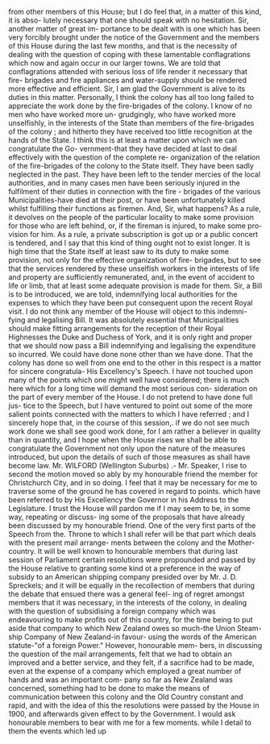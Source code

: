 from other members of this House; but I do feel that, in a matter of this kind, it is abso- lutely necessary that one should speak with no hesitation. Sir, another matter of great im- portance to be dealt with is one which has been very forcibly brought under the notice of the Government and the members of this House during the last few months, and that is the necessity of dealing with the question of coping with these lamentable conflagrations which now and again occur in our larger towns. We are told that conflagrations attended with serious loss of life render it necessary that fire- brigades and fire appliances and water-supply should be rendered more effective and efficient. Sir, I am glad the Government is alive to its duties in this matter. Personally, I think the colony has all too long failed to appreciate the work done by the fire-brigades of the colony. I know of no men who have worked more un- grudgingly, who have worked more unselfishly, in the interests of the State than members of the fire-brigades of the colony ; and hitherto they have received too little recognition at the hands of the State. I think this is at least a matter upon which we can congratulate the Go- vernment-that they have decided at last to deal effectively with the question of the complete re- organization of the relation of the fire-brigades of the colony to the State itself. They have been sadly neglected in the past. They have been left to the tender mercies of the local authorities, and in many cases men have been seriously injured in the fulfilment of their duties in connection with the fire - brigades of the various Municipalities-have died at their post, or have been unfortunately killed whilst fulfilling their functions as firemen. And, Sir, what happens? As a rule, it devolves on the people of the particular locality to make some provision for those who are left behind, or, if the fireman is injured, to make some pro- vision for him. As a rule, a private subscription is got up or a public concert is tendered, and I say that this kind of thing ought not to exist longer. It is high time that the State itself at least saw to its duty to make some provision, not only for the effective organization of fire- brigades, but to see that the services rendered by these unselfish workers in the interests of life and property are sufficiently remunerated, and, in the event of accident to life or limb, that at least some adequate provision is made for them. Sir, a Bill is to be introduced, we are told, indemnifying local authorities for the expenses to which they have been put consequent upon the recent Royal visit. I do not think any member of the House will object to this indemni- fying and legalising Bill. It was absolutely essential that Municipalities should make fitting arrangements for the reception of their Royal Highnesses the Duke and Duchess of York, and it is only right and proper that we should now pass a Bill indemnifying and legalising the expenditure so incurred. We could have done none other than we have done. That the colony has done so well from one end to the other in this respect is a matter for sincere congratula- His Excellency's Speech. I have not touched upon many of the points which one might well have considered; there is much here which for a long time will demand the most serious con- sideration on the part of every member of the House. I do not pretend to have done full jus- tice to the Speech, but I have ventured to point out some of the more salient points connected with the matters to which I have referred ; and I sincerely hope that, in the course of this session,. if we do not see much work done we shall see good work done, for I am rather a believer in quality than in quantity, and I hope when the House rises we shall be able to congratulate the Government not only upon the nature of the measures introduced, but upon the details of such of those measures as shall have become law. Mr. WILFORD (Wellington Suburbs) .- Mr. Speaker, I rise to second the motion moved so ably by my honourable friend the member for Christchurch City, and in so doing. I feel that it may be necessary for me to traverse some of the ground he has covered in regard to points. which have been referred to by His Excellency the Governor in his Address to the Legislature. I trust the House will pardon me if I may seem to be, in some way, repeating or discuss- ing some of the proposals that have already been discussed by my honourable friend. One of the very first parts of the Speech from the. Throne to which I shall refer will be that part which deals with the present mail arrange- ments between the colony and the Mother- country. It will be well known to honourable members that during last session of Parliament certain resolutions were propounded and passed by the House relative to granting some kind ot a preference in the way of subsidy to an American shipping company presided over by Mr. J. D. Spreckels; and it will be equally in the recollection of members that during the debate that ensued there was a general feel- ing of regret amongst members that it was necessary, in the interests of the colony, in dealing with the question of subsidising a foreign company which was endeavouring to make profits out of this country, for the time being to put aside that company to which New Zealand owes so much-the Union Steam- ship Company of New Zealand-in favour- using the words of the American statute-"of a foreign Power." However, honourable mem- bers, in discussing the question of the mail arrangements, felt that we had to obtain an improved and a better service, and they felt, if a sacrifice had to be made, even at the expense of a company which employed a great number of hands and was an important com- pany so far as New Zealand was concerned, something had to be done to make the means of communication between this colony and the Old Country constant and rapid, and with the idea of this the resolutions were passed by the House in 1900, and afterwards given effect to by the Government. I would ask honourable members to bear with me for a few moments. while I detail to them the events which led up 